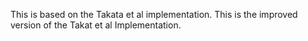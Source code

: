 This is based on the Takata et al implementation.
This is the improved version of the Takat et al Implementation.


